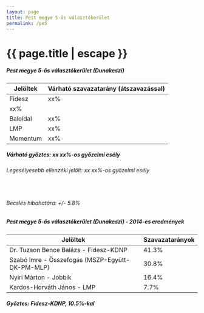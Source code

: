 ```yaml
---
layout: page
title: Pest megye 5-ös választókerület
permalink: /pe5
---
```


<h1 class="page-title">{{ page.title | escape }}</h1>

<div class="section">
    <div class="row">
          <div class="col s12">
		  <h5>Pest megye 5-ös választókerület (Dunakeszi)</h5>
            <table class="responsive-table">
              <thead>
                <tr>
                    <th>Jelöltek</th>
                    <th>Várható szavazatarány (átszavazással)</th>
                </tr>
              </thead>
              <tbody>
             <tr>
                  <td>Fidesz</td>
				  <td id="id_fidesz">xx%</td>
			</tr>
			<tr>
<td id="id_jobbik">xx%</td></tr>
<tr>
                  <td>Baloldal</td>
				  <td id="id_baloldal">xx%</td>
			</tr>
			<tr>
                  <td>LMP</td>
				  <td id="id_lmp">xx%</td>
			</tr>
			<tr>
				  <td>Momentum</td>
				  <td id="id_momentum">xx%</td>
			</tr>                
              </tbody>
            </table>
			<h5>Várható győztes: xx xx%-os győzelmi esély</h5>
			<h6>Legesélyesebb ellenzéki jelölt: xx xx%-os győzelmi esély</h6>
			<br/>
			<h6>Becslés hibahatára: +/- 5.8%</h6>
          </div>
    </div>
</div>

<div class="section">
    <div class="row">
          <div class="col s12">
		  <h5>Pest megye 5-ös választókerület (Dunakeszi) - 2014-es eredmények</h5>
            <table class="responsive-table">
              <thead>
                <tr>
                    <th>Jelöltek</th>
                    <th>Szavazatarányok</th>
                </tr>
              </thead>
              <tbody>
             <tr>
                  <td>Dr. Tuzson Bence Balázs - Fidesz-KDNP</td>
				  <td>41.3%</td>
			</tr>
			<tr>
			      <td>Szabó Imre - Összefogás (MSZP-Együtt-DK-PM-MLP)</td>
				  <td>30.8%</td>  
			</tr>
			<tr>
			      <td>Nyiri Márton - Jobbik</td>
				  <td>16.4%</td>
			</tr>
			<tr>
				  <td>Kardos-Horváth János - LMP</td>
				  <td>7.7%</td>
			</tr>  	
              </tbody>
            </table>
			<h5>Győztes: Fidesz-KDNP, 10.5%-kal</h5>
          </div>
    </div>
</div>

